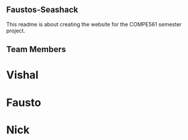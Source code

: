 ## Faustos-Seashack
This readme is about creating the website for the COMPE561 semester project.
## Team Members
# Vishal
# Fausto
# Nick
